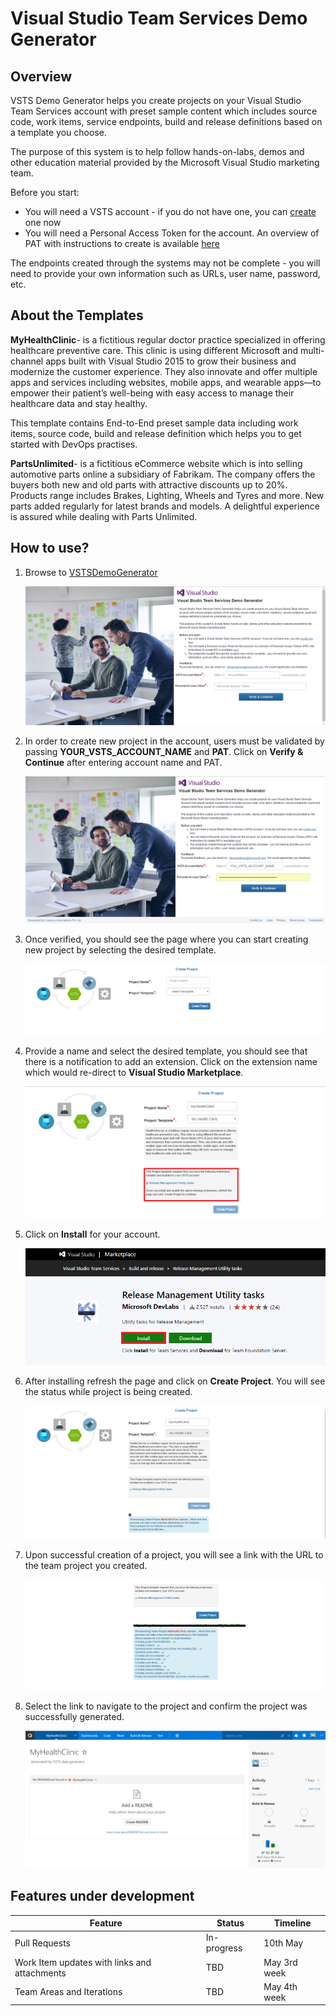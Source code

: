 # Visual Studio Team Services Demo Generator

## Overview 

VSTS Demo Generator helps you create projects on your Visual Studio Team Services account with preset sample content which includes source code, work items, service endpoints, build and release definitions based on a template you choose.

The purpose of this system is to help follow hands-on-labs, demos and other education material provided by the Microsoft Visual Studio marketing team.

Before you start:

- You will need a VSTS account - if you do not have one, you can 
<a href="http://bit.ly/2dwMwYR">create</a> one now
- You will need a Personal Access Token for the account. An overview of PAT with instructions to create is available <a href="http://bit.ly/2okeOyJ">here</a>

The endpoints created through the systems may not be complete - you will need to provide your own information such as URLs, user name, password, etc.

## About the Templates

**MyHealthClinic**- is a fictitious regular doctor practice specialized in offering healthcare preventive care. This clinic is using different Microsoft and multi-channel apps built with Visual Studio 2015 to grow their business and modernize the customer experience. They also innovate and offer multiple apps and services including websites, mobile apps, and wearable apps—to empower their patient’s well-being with easy access to manage their healthcare data and stay healthy.

This template contains End-to-End preset sample data including work items, source code, build and release definition which helps you to get started with DevOps practises.

**PartsUnlimited**- is a fictitious eCommerce website which is into selling automotive parts online a subsidiary of Fabrikam. The company offers the buyers both new and old parts with attractive discounts up to 20%. Products range includes Brakes, Lighting, Wheels and Tyres and more. New parts added regularly for latest brands and models. A delightful experience is assured while dealing with Parts Unlimited.

## How to use?

1. Browse to <a href="https://vstsdemogenerator.azurewebsites.net/">VSTSDemoGenerator</a>

   <img src="images/1.png"/>

2. In order to create new project in the account, users must be validated by passing **YOUR_VSTS_ACCOUNT_NAME** and **PAT**. Click on **Verify &   Continue** after entering account name and PAT.

   <img src="images/2.png"/>

3. Once verified, you should see the page where you can start creating new project by selecting the desired template.

   <img src="images/3.png"/>

4. Provide a name and select the desired template, you should see that there is a notification to add an extension. Click on the extension name which would re-direct to **Visual Studio Marketplace**.

   <img src="images/4.png"/> 

5. Click on **Install** for your account.

   <img src="images/5.png"/>

6. After installing refresh the page and click on **Create Project**. You will see the status while project is being created.

   <img src="images/6.png"/>

7. Upon successful creation of a project, you will see a link with the URL to the team project you created.

   <img src="images/7.png"/>

8. Select the link to navigate to the project and confirm the project was successfully generated.

   <img src="images/8.png"/>

## Features under development

<table>
    <thead>
        <th>Feature</th>
        <th>Status</th>
        <th>Timeline</th>
        <tbody>
            <tr>
                <td>Pull Requests</td>
                <td>In-progress</td>
                <td>10th May</td>
            </tr>
            <tr>
                <td>Work Item updates with links and attachments</td>
                <td>TBD</td>
                <td>May 3rd week</td>
            </tr>
            <tr>
                <td>Team Areas and Iterations</td>
                <td>TBD</td>
                <td>May 4th week</td>
            </tr>
    </thead>






   




